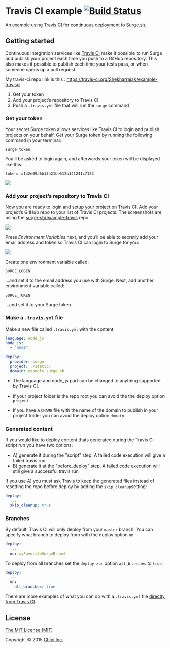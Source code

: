 # Travis CI example [![Build Status](https://travis-ci.org/surge-sh/example-travisci.svg?branch=master)](https://travis-ci.org/surge-sh/example-travisci)

An example using [Travis CI](https://travis-ci.org) for continuous deployment to [Surge.sh](https://surge.sh).

## Getting started

Continuous Integration services like [Travis CI](https://travis-ci.org/) make it possible to run Surge and publish your project each time you push to a GitHub repository. This also makes it possible to publish each time your tests pass, or when someone opens up a pull request.

My travis-ci repo link is this : https://travis-ci.org/Shekharrajak/example-travisci

1. Get your token
2. Add your project’s repository to Travis CI
3. Push a `.travis.yml` file that will run the `surge` command

### Get your token

Your secret Surge token allows services like Travis CI to login and publish projects on your behalf. Get your Surge token by running the following command in your terminal:

```
surge token
```

You’ll be asked to login again, and afterwards your token will be displayed like this:

```
token: a142e09a6b13a21be512b141241c7123
```

![](https://surge.sh/images/help/integrating-with-travis-ci.gif)

### Add your project’s repository to Travis CI

Now you are ready to login and setup your project on Travis CI. Add your project’s GitHub repo to your list of Travis CI projects. The screenshots are using the [surge-sh/example-travis](https://github.com/surge-sh/example-travis) repo:

![](https://surge.sh/images/help/integrating-with-travis-ci-2.png)

Press _Environment Variables_ next, and you’ll be able to secretly add your email address and token so Travis CI can login to Surge for you:

![](https://surge.sh/images/help/integrating-with-travis-ci-3.png)

Create one environment variable called:

```
SURGE_LOGIN
```

…and set it to the email address you use with Surge. Next, add another environment variable called:

```
SURGE_TOKEN
```

…and set it to your Surge token.

### Make a `.travis.yml` file

Make a new file called `.travis.yml` with the content

```yaml
language: node_js
node_js:
  - "node"

deploy:
  provider: surge
  project: ./static/
  domain: example.surge.sh  
```

- The language and node_js part can be changed to anything supported by Travis CI. 

- If your project folder is the repo root you can avoid the the deploy option `project`
 
- If you have a `CNAME` file with the name of the domain to publish in your project folder you can avoid the deploy option `domain` 



### Generated content

If you would like to deploy content thats generated during the Travis CI script run you have two options: 

- A) generate it during the "script" step. A failed code execution will give a failed travis run
- B) generate it at the "before_deploy" step. A failed code execution will still give a successful travis run

If you use A) you must ask Travis to keep the generated files instead of resetting the repo before deploy by adding the `skip_cleanup`setting:

```yaml
deploy:
  ... 
  skip_cleanup: true
```


### Branches

By default, Travis CI will only deploy from your `master` branch. You can specify what branch to deploy from with the deploy option `on`:

```yaml
deploy:
  ...
  on: myFavoriteSurgeBranch
```

To deploy from all branches set the `deploy->on` option `all_branches` to `true`

```yaml
deploy:
  ...
  on:
    all_branches: true
```


There are more examples of what you can do with a `.travis.yml` file [directly from Travis CI](http://docs.travis-ci.com/user/languages/javascript-with-nodejs/).

## License

[The MIT License (MIT)](LICENSE.md)

Copyright © 2015 [Chloi Inc.](http://chloi.io)
